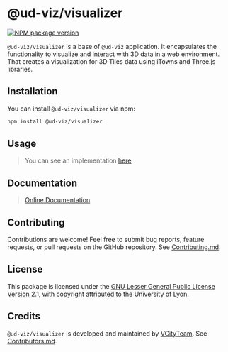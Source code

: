 # @ud-viz/visualizer

[![NPM package version](https://badgen.net/npm/v/@ud-viz/visualizer)](https://npmjs.com/package/@ud-viz/visualizer)

`@ud-viz/visualizer` is a base of `@ud-viz` application. It encapsulates the functionality to visualize and interact with 3D data in a web environment. That creates a visualization for 3D Tiles data using iTowns and Three.js libraries.

## Installation

You can install `@ud-viz/visualizer` via npm:

```bash
npm install @ud-viz/visualizer
```

## Usage

> You can see an implementation [here](https://github.com/VCityTeam/UD-Viz/blob/master/examples/visualizer.html)

## Documentation

> [Online Documentation](https://vcityteam.github.io/UD-Viz/html/visualizer/)


## Contributing

Contributions are welcome! Feel free to submit bug reports, feature requests, or pull requests on the GitHub repository. See [Contributing.md](https://github.com/VCityTeam/UD-Viz/blob/master/docs/static/Contributing.md).

## License

This package is licensed under the [GNU Lesser General Public License Version 2.1](https://github.com/VCityTeam/UD-Viz/blob/master/LICENSE.md), with copyright attributed to the University of Lyon.

## Credits

`@ud-viz/visualizer` is developed and maintained by [VCityTeam](https://github.com/VCityTeam). See [Contributors.md](https://github.com/VCityTeam/UD-Viz/blob/master/docs/static/Contributors.md).